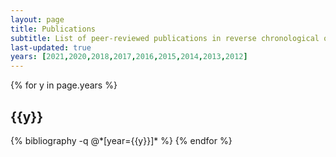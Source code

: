 ```yaml
---
layout: page
title: Publications
subtitle: List of peer-reviewed publications in reverse chronological order
last-updated: true
years: [2021,2020,2018,2017,2016,2015,2014,2013,2012]
---
```


{% for y in page.years %}
  <h2 class="year">{{y}}</h2>
  {% bibliography -q @*[year={{y}}]* %}
{% endfor %} 
 

